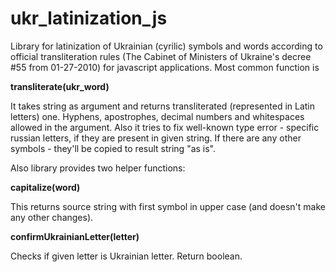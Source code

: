 # ukr_latinization_js
Library for latinization of Ukrainian (cyrilic) symbols and words according to official transliteration rules (The Cabinet of Ministers of Ukraine's decree #55 from 01-27-2010) for javascript applications.
Most common function is 
<p><b>transliterate(ukr_word)</b> 
<p>It takes string as argument and returns transliterated (represented in Latin letters) one.
Hyphens, apostrophes, decimal numbers and whitespaces allowed in the argument.
Also it tries to fix well-known type error - specific russian letters, if they are present in given string.
If there are any other symbols - they'll be copied to result string "as is".

<p>Also library provides two helper functions:
<p><b>capitalize(word)</b>
<p>This returns source string with first symbol in upper case (and doesn't make any other changes).

<p><b>confirmUkrainianLetter(letter)</b>
<p>Checks if given letter is Ukrainian letter. Return boolean.
